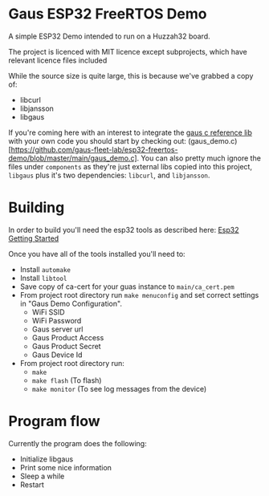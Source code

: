 # Gaus ESP32 FreeRTOS Demo

A simple ESP32 Demo intended to run on a Huzzah32 board.

The project is licenced with MIT licence except subprojects, which have relevant licence files included

While the source size is quite large, this is because we've grabbed a copy of:
- libcurl
- libjansson
- libgaus

If you're coming here with an interest to integrate the
[gaus c reference lib](https://github.com/gaus-fleet-lab/reference-c-lib) with your own code you should start by
checking out: (gaus_demo.c)[https://github.com/gaus-fleet-lab/esp32-freertos-demo/blob/master/main/gaus_demo.c].  You
can also pretty much ignore the files under `components` as they're just external libs copied into this project,
`libgaus` plus it's two dependencies: `libcurl`, and `libjansson`.

# Building

In order to build you'll need the esp32 tools as described here: [Esp32 Getting Started](https://docs.espressif.com/projects/esp-idf/en/latest/get-started/index.html)

Once you have all of the tools installed you'll need to:
- Install `automake`
- Install `libtool`
- Save copy of ca-cert for your guas instance to `main/ca_cert.pem`
- From project root directory run `make menuconfig` and set correct settings in "Gaus Demo Configuration".
  - WiFi SSID
  - WiFi Password
  - Gaus server url
  - Gaus Product Access
  - Gaus Product Secret
  - Gaus Device Id
- From project root directory run:
  - `make`
  - `make flash` (To flash)
  - `make monitor` (To see log messages from the device)

# Program flow

Currently the program does the following:
- Initialize libgaus
- Print some nice information
- Sleep a while
- Restart
